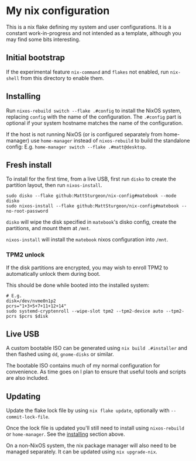 # My nix configuration

This is a nix flake defining my system and user configurations.
It is a constant work-in-progress and not intended as a template, although you may find some bits interesting.

## Initial bootstrap

If the experimental feature `nix-command` and `flakes` not enabled, run `nix-shell` from this directory to enable them.

## Installing

Run `nixos-rebuild switch --flake .#config` to install the NixOS system, replacing `config` with the name of the configuration.
The `.#config` part is optional if your system hostname matches the name of the configuration.

If the host is not running NixOS (or is configured separately from home-manager) use `home-manager` instead of `nixos-rebuild`
to build the standalone config: E.g. `home-manager switch --flake .#matt@desktop`.

## Fresh install

To install for the first time, from a live USB, first run `disko` to create the partition layout, then run `nixos-install`.

```shell
sudo disko --flake github:MattSturgeon/nix-config#matebook --mode disko
sudo nixos-install --flake github:MattSturgeon/nix-config#matebook --no-root-password
```

`disko` will wipe the disk specified in `matebook`'s disko config, create the partitions, and mount them at `/mnt`.

`nixos-install` will install the `matebook` nixos configuration into `/mnt`.

### TPM2 unlock
If the disk partitions are encrypted, you may wish to enroll TPM2 to automatically unlock them during boot.

This should be done while booted into the installed system:

```shell
# E.g.
disk=/dev/nvme0n1p2
pcrs="1+3+5+7+11+12+14"
sudo systemd-cryptenroll --wipe-slot tpm2 --tpm2-device auto --tpm2-pcrs $pcrs $disk
```

## Live USB

A custom bootable ISO can be generated using `nix build .#installer` and then flashed using `dd`, `gnome-disks` or similar.

The bootable ISO contains much of my normal configuration for convenience. As time goes on I plan to ensure that useful tools
and scripts are also included.

## Updating

Update the flake lock file by using `nix flake update`, optionally with `--commit-lock-file`.

Once the lock file is updated you'll still need to install using `nixos-rebuild` or `home-manager`.
See the [installing](#installing) section above.

On a non-NixOS system, the nix package manager will also need to be managed separately.
It can be updated using `nix upgrade-nix`.

